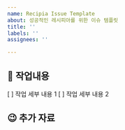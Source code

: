 ```yaml
---
name: Recipia Issue Template
about: 성공적인 레시피아를 위한 이슈 템플릿
title: ''
labels: ''
assignees: ''

---
```


## 📑 작업내용
<!-- 해당 이슈의 세부 작업내용을 기술합니다-->
<!-- 되도록 이슈 제목은 한줄로 표현 가능합니다.-->
[ ] 작업 세부 내용 1
[ ] 작업 세부 내용 2

## 😉 추가 자료
<!-- 작업의 설명에 도움되는 추가 자료를 넣어줍니다. (만약 필요하다면) -->
